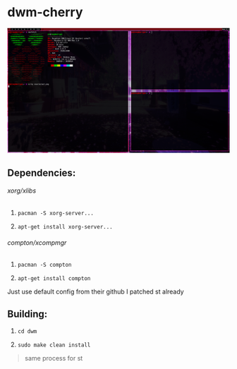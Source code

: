 # dwm-cherry

![src](https://raw.githubusercontent.com/WampiFlampi/source/main/out.png)

## Dependencies:
###### xorg/xlibs 
   1. ```pacman -S xorg-server...```

   2. ```apt-get install xorg-server...```

###### compton/xcompmgr

   1. ```pacman -S compton```

   2. ```apt-get install compton```

Just use default config from their github
I patched st already
    
    
## Building:

  1. ```cd dwm```
   
  2. ```sudo make clean install```
   
  > same process for st
